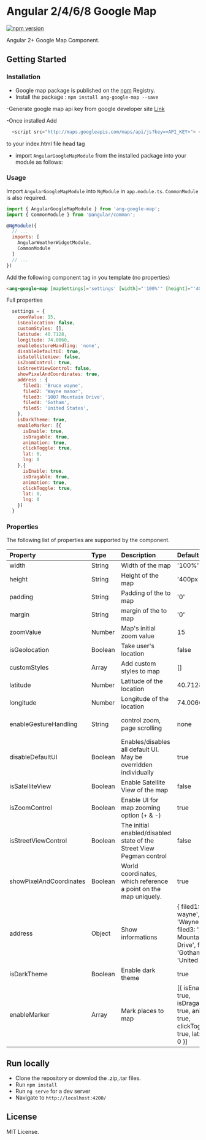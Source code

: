 # Angular 2/4/6/8 Google Map
[![npm version](https://img.shields.io/npm/v/ang-google-map.svg)](https://www.npmjs.com/package/ang-google-map)

Angular 2+ Google Map Component.

<!-- [Demos / Examples](link). -->

## Getting Started


### Installation
- Google map package is published on the [npm](https://www.npmjs.com/package/ang-google-map) Registry. 
- Install the package :
    `npm install ang-google-map --save`

-Generate google map api key from google developer site [Link](https://developers.google.com/maps/documentation/javascript/get-api-key)

-Once installed Add 
```js
  <script src="http://maps.googleapis.com/maps/api/js?key=<API_KEY>"> </script> 
  ``` 
  to your index.html file head tag 
- import `AngularGoogleMapModule` from the installed package into your module as follows:


### Usage
Import `AngularGoogleMapModule` into `NgModule` in `app.module.ts`. `CommonModule` is also required.
```js
import { AngularGoogleMapModule } from 'ang-google-map';
import { CommonModule } from '@angular/common';

@NgModule({
  // ...
  imports: [
    AngularWeatherWidgetModule,
    CommonModule
  ]
  // ...
})
```

Add the following component tag in you template (no properties)
```html
<ang-google-map [mapSettings]='settings' [width]="'100%'" [height]="'400px'" [padding]="'0'" [margin] ="'0'"></ang-google-map>
```

Full properties
```js
  settings = {
    zoomValue: 15,
    isGeolocation: false,
    customStyles: [],
    latitude: 40.7128,
    longitude: 74.0060,
    enableGestureHandling: 'none',
    disableDefaultUI: true,
    isSatelliteView: false,
    isZoomControl: true,
    isStreetViewControl: false,
    showPixelAndCoordinates: true,
    address : {
      filed1: 'Bruce wayne',
      filed2: 'Wayne manor',
      filed3: '1007 Mountain Drive',
      filed4: 'Gotham',
      filed5: 'United States',
    },
    isDarkTheme: true,
    enableMarker: [{
      isEnable: true,
      isDragable: true,
      animation: true,
      clickToggle: true,
      lat: 0,
      lng: 0
    },{
      isEnable: true,
      isDragable: true,
      animation: true,
      clickToggle: true,
      lat: 0,
      lng: 0
    }]
  }
```


### Properties
The following list of properties are supported by the component.

| Property   |Type    | Description  | Default Value | options |
|:--- |:--- |:--- |:--- |:---|
| width | String | Width of the map  | '100%' | none |
| height | String | Height of the map  | '400px | none |
| padding | String | Padding of the  to map | '0' | none |
| margin | String | margin of the  to map | '0' | none |
| zoomValue | Number | Map's initial zoom value  | 15 | none |
| isGeolocation | Boolean | Take user's location  | false | none |
| customStyles | Array | Add custom styles to map | [] | style [options](https://mapstyle.withgoogle.com/) |
| latitude | Number | Latitude of the location | 40.7128 | none |
| longitude | Number | Longitude of the location  | 74.0060 | none |
| enableGestureHandling | String | control zoom, page scrolling | none | cooperative, greedy, [details](https://developers.google.com/maps/documentation/javascript/interaction) |
| disableDefaultUI | Boolean | Enables/disables all default UI. May be overridden individually | true | none |
| isSatelliteView | Boolean | Enable Satellite View of the map | false | none |
| isZoomControl | Boolean | Enable UI for map zooming option (+ & -) | true | none |
| isStreetViewControl | Boolean | The initial enabled/disabled state of the Street View Pegman control | false | none |
| showPixelAndCoordinates | Boolean |  World coordinates, which reference a point on the map uniquely. | true | none |
address | Object | Show informations | { filed1: 'Bruce wayne', filed2: 'Wayne manor', filed3: '1007 Mountain Drive', filed4: 'Gotham',filed5: 'United States'} | none |
| isDarkTheme | Boolean | Enable dark theme | true | none |
| enableMarker | Array | Mark places to map | [{ isEnable: true, isDragable: true, animation: true, clickToggle: true, lat: 0, lng: 0 }] | none |


## Run locally
- Clone the repository or downlod the .zip,.tar files.
- Run `npm install`
- Run `ng serve` for a dev server
- Navigate to `http://localhost:4200/`

## License
MIT License.
